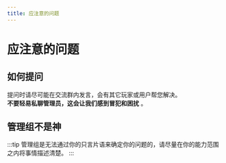 ```yaml
---
title: 应注意的问题
---
```

# 应注意的问题


## 如何提问
提问时请尽可能在交流群内发言，会有其它玩家或用户帮您解决。  
**不要轻易私聊管理员，这会让我们感到冒犯和困扰** 。

## 管理组不是神

:::tip 管理组是无法通过你的只言片语来确定你的问题的，请尽量在你的能力范围之内将事情描述清楚。
:::
